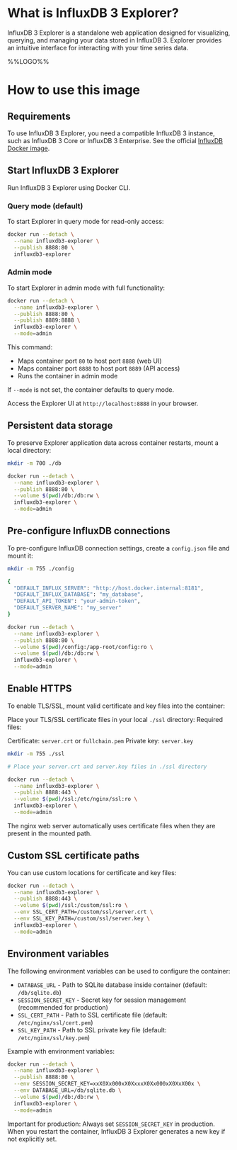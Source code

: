 # What is InfluxDB 3 Explorer?

InfluxDB 3 Explorer is a standalone web application designed for visualizing, querying, and managing your data stored in InfluxDB 3. Explorer provides an intuitive interface for interacting with your time series data.

%%LOGO%%

# How to use this image

## Requirements

To use InfluxDB 3 Explorer, you need a compatible InfluxDB 3 instance, such as InfluxDB 3 Core or InfluxDB 3 Enterprise. See the official [InfluxDB Docker image](https://hub.docker.com/_/influxdb).

## Start InfluxDB 3 Explorer

Run InfluxDB 3 Explorer using Docker CLI.

### Query mode (default)

To start Explorer in query mode for read-only access:

```bash
docker run --detach \
  --name influxdb3-explorer \
  --publish 8888:80 \
  influxdb3-explorer
```

### Admin mode

To start Explorer in admin mode with full functionality:

```bash
docker run --detach \
  --name influxdb3-explorer \
  --publish 8888:80 \
  --publish 8889:8888 \
  influxdb3-explorer \
  --mode=admin
```

This command:

-	Maps container port `80` to host port `8888` (web UI)
-	Maps container port `8888` to host port `8889` (API access)
-	Runs the container in admin mode

If `--mode` is not set, the container defaults to query mode.

Access the Explorer UI at `http://localhost:8888` in your browser.

## Persistent data storage

To preserve Explorer application data across container restarts, mount a local directory:

```bash
mkdir -m 700 ./db
```

```bash
docker run --detach \
  --name influxdb3-explorer \
  --publish 8888:80 \
  --volume $(pwd)/db:/db:rw \
  influxdb3-explorer \
  --mode=admin
```

## Pre-configure InfluxDB connections

To pre-configure InfluxDB connection settings, create a `config.json` file and mount it:

```bash
mkdir -m 755 ./config

{
  "DEFAULT_INFLUX_SERVER": "http://host.docker.internal:8181",
  "DEFAULT_INFLUX_DATABASE": "my_database",
  "DEFAULT_API_TOKEN": "your-admin-token",
  "DEFAULT_SERVER_NAME": "my_server"
}
```

```bash
docker run --detach \
  --name influxdb3-explorer \
  --publish 8888:80 \
  --volume $(pwd)/config:/app-root/config:ro \
  --volume $(pwd)/db:/db:rw \
  influxdb3-explorer \
  --mode=admin
```

## Enable HTTPS

To enable TLS/SSL, mount valid certificate and key files into the container:

Place your TLS/SSL certificate files in your local `./ssl` directory: Required files:

Certificate: `server.crt` or `fullchain.pem` Private key: `server.key`

```bash
mkdir -m 755 ./ssl

# Place your server.crt and server.key files in ./ssl directory

docker run --detach \
  --name influxdb3-explorer \
  --publish 8888:443 \
  --volume $(pwd)/ssl:/etc/nginx/ssl:ro \
  influxdb3-explorer \
  --mode=admin
```

The nginx web server automatically uses certificate files when they are present in the mounted path.

## Custom SSL certificate paths

You can use custom locations for certificate and key files:

```bash
docker run --detach \
  --name influxdb3-explorer \
  --publish 8888:443 \
  --volume $(pwd)/ssl:/custom/ssl:ro \
  --env SSL_CERT_PATH=/custom/ssl/server.crt \
  --env SSL_KEY_PATH=/custom/ssl/server.key \
  influxdb3-explorer \
  --mode=admin
```

## Environment variables

The following environment variables can be used to configure the container:

-	`DATABASE_URL` - Path to SQLite database inside container (default: `/db/sqlite.db`)
-	`SESSION_SECRET_KEY` - Secret key for session management (recommended for production)
-	`SSL_CERT_PATH` - Path to SSL certificate file (default: `/etc/nginx/ssl/cert.pem`)
-	`SSL_KEY_PATH` - Path to SSL private key file (default: `/etc/nginx/ssl/key.pem`)

Example with environment variables:

```bash
docker run --detach \
  --name influxdb3-explorer \
  --publish 8888:80 \
  --env SESSION_SECRET_KEY=xxX0Xx000xX0XxxxX0Xx000xX0XxX00x \
  --env DATABASE_URL=/db/sqlite.db \
  --volume $(pwd)/db:/db:rw \
  influxdb3-explorer \
  --mode=admin
```

Important for production: Always set `SESSION_SECRET_KEY` in production. When you restart the container, InfluxDB 3 Explorer generates a new key if not explicitly set.
